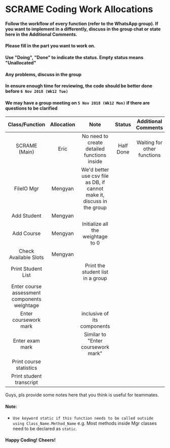 # SCRAME Coding Work Allocations

#### Follow the workflow of every function (refer to the WhatsApp group). If you want to implement in a differently, discuss in the group chat or state here in the Additional Comments.
#### Please fill in the part you want to work on.
#### Use "Doing", "Done" to indicate the status. Empty status means "Unallocated"
#### Any problems, discuss in the group
#### In ensure enough time for reviewing, the code should be better done before `6 Nov 2018 (Wk12 Tue)`
#### We may have a group meeting on `5 Nov 2018 (Wk12 Mon)` if there are questions to be clarified

| Class/Function                              | Allocation  | Note      | Status   | Additional Comments|
| :-----------------------------------------: | :---------: | :------:  | :------: |:----------------:  |
| SCRAME (Main)                               | Eric        | No need to create detailed functions inside | Half Done | Waiting for other functions |
| FileIO Mgr                                  | Mengyan     | We'd better use csv file as DB, if cannot make it, discuss in the group |      | |
| Add Student                                 | Mengyan     |           |          |                    |
| Add Course                                  | Mengyan     | Initialize all the weightage to 0 |      | |
| Check Available Slots                       | Mengyan     |           |          |                    |
| Print Student List                          |             | Print the student list in a group |      | |
| Enter course assessment components weightage|             |           |          |                    |
| Enter coursework mark                       |             | inclusive of its components |      | |
| Enter exam mark                             |             | Similar to "Enter coursework mark" |      | |
| Print course statistics                     |             |           |          |                    |
| Print student transcript                    |             |           |          |                    |


Guys, pls provide some notes here that you think is useful for teammates.

#### Note:
- `Use keyword static if this function needs to be called outside using Class_Name.Method_Name` e.g. Most methods inside Mgr classes need to be declared as `static`.




#### Happy Coding! Cheers!
